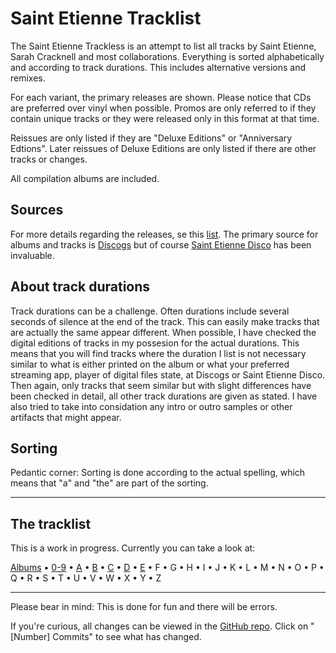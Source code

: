 # Saint Etienne Tracklist

The Saint Etienne Trackless is an attempt to list all tracks by Saint Etienne, Sarah Cracknell and most collaborations. Everything is sorted alphabetically and according to track durations. This includes alternative versions and remixes.

For each variant, the primary releases are shown. Please notice that CDs are preferred over vinyl when possible. Promos are only referred to if they contain unique tracks or they were released only in this format at that time.

Reissues are only listed if they are "Deluxe Editions" or "Anniversary Edtions". Later reissues of Deluxe Editions are only listed if there are other tracks or changes.

All compilation albums are included.

## Sources

For more details regarding the releases, se this [list](albums.md). The primary source for albums and tracks is [Discogs](https://discogs.com) but of course [Saint Etienne Disco](https://saintetiennedisco.com) has been invaluable.

## About track durations

Track durations can be a challenge. Often durations include several seconds of silence at the end of the track. This can easily make tracks that are actually the same appear different. When possible, I have checked the digital editions of tracks in my possesion for the actual durations. This means that you will find tracks where the duration I list is not necessary similar to what is either printed on the album or what your preferred streaming app, player of digital files state, at Discogs or Saint Etienne Disco. Then again, only tracks that seem similar but with slight differences have been checked in detail, all other track durations are given as stated. I have also tried to take into considation any intro or outro samples or other artifacts that might appear.

## Sorting

Pedantic corner: Sorting is done according to the actual spelling, which means that "a" and "the" are part of the sorting.

---

## The tracklist

This is a work in progress. Currently you can take a look at:

[Albums](albums.md) • [0-9](0-9.md) • [A](a.md) • [B](b.md) • [C](c.md) • [D](d.md) • [E](e.md) • F • G • H • I • J • K • L • M • N • O • P • Q • R • S • T • U • V • W • X • Y • Z

---

Please bear in mind: This is done for fun and there will be errors.

If you're curious, all changes can be viewed in the [GitHub repo](https://github.com/ttvgd/ste-tracklist). Click on "[Number] Commits" to see what has changed.

